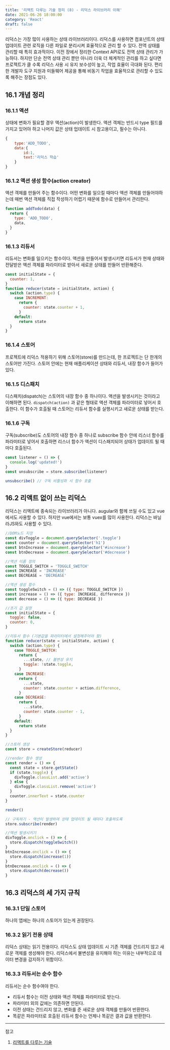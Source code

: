 ```yaml
---
title: '리액트 다루는 기술 정리 (8) - 리덕스 라이브러리 이해'
date: 2021-06-26 18:00:00
category: 'React'
draft: false
---
```


리덕스는 가장 많이 사용하는 상태 라이브러리이다. 리덕스를 사용하면 컴포넌트의 상태 업데이트 관련 로직을 다른 파일로 분리시켜 효율적으로 관리 할 수 있다. 전역 상태를 관리할 때 특히 효과적이다. 이전 장에서 정리한 Context API로도 전역 상태 관리가 가능하다. 하지만 단순 전역 상태 관리 뿐만 아니라 더욱 더 체계적인 관리를 하고 싶다면 프로젝트가 클 수록 리덕스 사용 시 유지 보수성이 높고, 작업 효율이 극대화 된다. 편리한 개발자 도구 지원과 미들웨어 제공을 통해 비동기 작업을 효율적으로 관리할 수 있도록 해주는 장점도 있다.

## 16.1 개념 정리

### 16.1.1 액션

상태에 변화가 필요할 경우 액션(action)이 발생한다. 액션 객체는 반드시 type 필드를 가지고 있어야 하고 나머지 값은 상태 업데이트 시 참고용이고, 필수는 아니다.

```jsx
{
	type:'ADD_TODO',
	data:{
		id:1,
		text:'리덕스 학습'
	}
}
```

### 16.1.2 액션 생성 함수(action creator)

액션 객체를 만들어 주는 함수이다. 어떤 변화를 일으킬 때마다 액션 객체를 만들어야하는데 매번 액션 객체를 직접 작성하기 어렵기 때문에 함수로 만들어서 관리한다.

```jsx
function addTodo(data) {
  return {
    type: 'ADD_TODO',
    data,
  }
}
```

### 16.1.3 리듀서

리듀서는 변화를 일으키는 함수이다. 액션을 만들어서 발생시키면 리듀서가 현재 상태와 전달받은 액션 객체를 파라미터로 받아서 새로운 상태를 만들어 반환해준다.

```jsx
const initialState = {
  counter: 1,
}
function reducer(state = initialState, action) {
  switch (action.type) {
    case INCREMENT:
      return {
        counter: state.counter + 1,
      }
    default:
      return state
  }
}
```

### 16.1.4 스토어

프로젝트에 리덕스 적용하기 위해 스토어(store)를 만드는데, 한 프로젝트는 단 한개의 스토어만 가진다. 스토어 안에는 현재 애플리케이션 상태와 리듀서, 내장 함수가 들어가 있다.

### 16.1.5 디스패치

디스패치(dispatch)는 스토어의 내장 함수 중 하나이다. 액션을 발생시키는 것이라고 이해하면 된다. `dispatch(action)` 과 같은 형태로 액션 객체를 파라미터로 넣어서 호출한다. 이 함수가 호출될 때 스토어는 리듀서 함수를 실행시키고 새로운 상태를 받는다.

### 16.1.6 구독

구독(subscribe)도 스토어의 내장 함수 중 하나로 subscribe 함수 안에 리스너 함수를 파라미터로 넣어서 호출하면 리스너 함수가 액션이 디스패치되어 상태가 업데이트 될 때마다 호출된다.

```jsx
const listener = () => {
  console.log('updated!')
}
const unsubscribe = store.subscribe(listener)

unsubscribe() // 구독 비활성화 시 함수 호출
```

## 16.2 리액트 없이 쓰는 리덕스

리덕스는 리액트에 종속되는 라이브러리가 아니다. augular와 함께 쓰일 수도 있고 vue에서도 사용할 수 있다. 하지만 vue에서는 보통 vuex를 많이 사용한다. 리덕스는 바닐라JS와도 사용할 수 있다.

```jsx
//DOM노드 지정
const divToggle = document.querySelector('.toggle')
const counter = document.querySelector('h1')
const btnIncrease = document.querySelector('#increase')
const btnDecrease = document.querySelector('#decrease')

//액션 이름 정의
const TOGGLE_SWITCH = 'TOGGLE_SWITCH'
const INCREASE = 'INCREASE'
const DECREASE = 'DECREASE'

//액션 생성 함수
const toggleSwitch = () => ({ type: TOGGLE_SWITCH })
const increase = () => ({ type: INCREASE, difference })
const decrease = () => ({ type: DECREASE })

//초기 값 설정
const initialState = {
  toggle: false,
  counter: 0,
}

//리듀서 함수 (기본값을 파라미터에서 설정해주어야 함)
function reducer(state = initialState, action) {
  switch (action.type) {
    case TOGGLE_SWITCH:
      return {
        ...state, // 불변성 유지
        toggle: !state.toggle,
      }
    case INCREASE:
      return {
        ...state,
        counter: state.counter + action.difference,
      }
    case DECREASE:
      return {
        ...state,
        counter: state.counter - 1,
      }
    default:
      return state
  }
}

//스토어 생성
const store = createStore(reducer)

//render 함수 생성
const render = () => {
  const state = store.getState()
  if (state.toggle) {
    divToggle.classList.add('active')
  } else {
    divToggle.classList.remove('active')
  }
  counter.innerText = state.counter
}

render()

// 구독하기 - 액션이 발생하여 상태 업데이트 될 때마다 호출하도록
store.subscribe(render)

//액션 발생시키기
divToggle.onclick = () => {
  store.dispatch(toggleSwitch())
}
btnIncrease.onclick = () => {
  store.dispatch(increase(1))
}
btnDecrease.onclick = () => {
  store.dispatch(decrease())
}
```

## 16.3 리덕스의 세 가지 규칙

### 16.3.1 단일 스토어

하나의 앱에는 하나의 스토어가 있는게 권장된다.

### 16.3.2 읽기 전용 상태

리덕스 상태는 읽기 전용이다. 리덕스도 상태 업데이트 시 기존 객체를 건드리지 않고 새로운 객체를 생성해야 한다. 리덕스에서 불변성을 유지해야 하는 이유는 내부적으로 데이터 변경을 감지하기 위함이다.

### 16.3.3 리듀서는 순수 함수

리듀서는 순수 함수여야 한다.

- 리듀서 함수는 이전 상태와 액션 객체를 파라미터로 받는다.
- 파라미터 외의 값에는 의존하면 안된다.
- 이전 상태는 건드리지 않고, 변화를 준 새로운 상태 객체를 만들어 반환한다.
- 똑같은 파라미터로 호출된 리듀서 함수는 언제나 똑같은 결과 값을 반환한다.

---

참고

1. [리액트를 다루는 기술](https://book.naver.com/bookdb/book_detail.nhn?bid=15372757)
